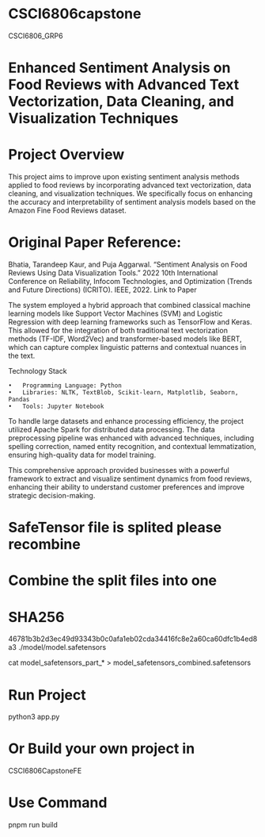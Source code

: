 # CSCI6806capstone
CSCI6806_GRP6

# Enhanced Sentiment Analysis on Food Reviews with Advanced Text Vectorization, Data Cleaning, and Visualization Techniques

# Project Overview

This project aims to improve upon existing sentiment analysis methods applied to food reviews by incorporating advanced text vectorization, data cleaning, and visualization techniques. We specifically focus on enhancing the accuracy and interpretability of sentiment analysis models based on the Amazon Fine Food Reviews dataset.

# Original Paper Reference:

Bhatia, Tarandeep Kaur, and Puja Aggarwal. “Sentiment Analysis on Food Reviews Using Data Visualization Tools.” 2022 10th International Conference on Reliability, Infocom Technologies, and Optimization (Trends and Future Directions) (ICRITO). IEEE, 2022.
Link to Paper

The system employed a hybrid approach that combined classical machine learning models like Support Vector Machines (SVM) and Logistic Regression with deep learning frameworks such as TensorFlow and Keras. This allowed for the integration of both traditional text vectorization methods (TF-IDF, Word2Vec) and transformer-based models like BERT, which can capture complex linguistic patterns and contextual nuances in the text.

Technology Stack

	•	Programming Language: Python
	•	Libraries: NLTK, TextBlob, Scikit-learn, Matplotlib, Seaborn, Pandas
	•	Tools: Jupyter Notebook

To handle large datasets and enhance processing efficiency, the project utilized Apache Spark for distributed data processing. The data preprocessing pipeline was enhanced with advanced techniques, including spelling correction, named entity recognition, and contextual lemmatization, ensuring high-quality data for model training.

This comprehensive approach provided businesses with a powerful framework to extract and visualize sentiment dynamics from food reviews, enhancing their ability to understand customer preferences and improve strategic decision-making.


# SafeTensor file is splited please recombine
# Combine the split files into one

# SHA256
46781b3b2d3ec49d93343b0c0afa1eb02cda34416fc8e2a60ca60dfc1b4ed8a3  ./model/model.safetensors

cat model_safetensors_part_* > model_safetensors_combined.safetensors

# Run Project
python3 app.py

# Or Build your own project in 
CSCI6806CapstoneFE
# Use Command
pnpm run build
